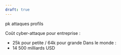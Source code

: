 ```yaml
---
draft: true
---
```

pk attaques
profils

Coût cyber-attaque pour entreprise :
- 25k pour petite / 64k pour grande
Dans le monde :
- 14 500 milliards USD

